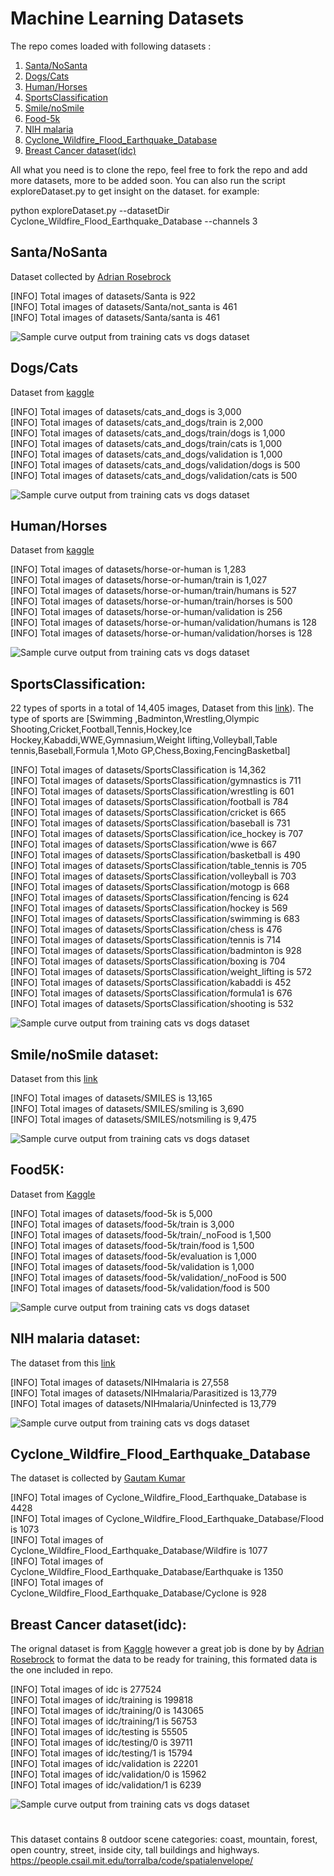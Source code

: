 # Machine Learning Datasets


The repo comes loaded with following datasets :
 1. [Santa/NoSanta](#santanosanta)
 2. [Dogs/Cats](#dogscats)
 3. [Human/Horses](#humanhorses)
 4. [SportsClassification](#sportsclassification)
 5. [Smile/noSmile](#smilenosmile-dataset)
 6. [Food-5k](#food5k)
 7. [NIH malaria](#nih-malaria-dataset)
 8. [Cyclone_Wildfire_Flood_Earthquake_Database](#cyclone_wildfire_flood_earthquake_database)
 9. [Breast Cancer dataset(idc)](#breast-cancer-datasetidc)
 
All what you need is to clone the repo, feel free to fork the repo and add more datasets, more to be added soon. You can also run the script exploreDataset.py to get insight on the dataset. for example:

python exploreDataset.py  --datasetDir  Cyclone_Wildfire_Flood_Earthquake_Database    --channels  3



## Santa/NoSanta
Dataset  collected  by  [Adrian Rosebrock](https://www.pyimagesearch.com/2017/12/11/image-classification-with-keras-and-deep-learning/) 

 
[INFO] Total images of datasets/Santa is 922<br/>
[INFO] Total images of datasets/Santa/not_santa is 461<br/>
[INFO] Total images of datasets/Santa/santa is 461<br/>

 ![Sample curve output from training cats vs dogs dataset](https://github.com/Walid-Ahmed/ML_Datasets/blob/master/sampleImages/sample_Santa.png)

## Dogs/Cats

Dataset from [kaggle](https://www.kaggle.com/c/dogs-vs-cats)

[INFO] Total images of datasets/cats_and_dogs is 3,000<br/>
[INFO] Total images of datasets/cats_and_dogs/train is 2,000<br/> 
[INFO] Total images of datasets/cats_and_dogs/train/dogs is 1,000<br/> 
[INFO] Total images of datasets/cats_and_dogs/train/cats is 1,000<br/> 
[INFO] Total images of datasets/cats_and_dogs/validation is 1,000<br/> 
[INFO] Total images of datasets/cats_and_dogs/validation/dogs is 500<br/> 
[INFO] Total images of datasets/cats_and_dogs/validation/cats is 500<br/> 

  ![Sample curve output from training cats vs dogs dataset](https://github.com/Walid-Ahmed/ML_Datasets/blob/master/sampleImages/sample_cats_and_dogs.png)
  
## Human/Horses   
Dataset from [kaggle](https://www.kaggle.com/sanikamal/horses-or-humans-dataset)


[INFO] Total images of datasets/horse-or-human is 1,283<br/> 
[INFO] Total images of datasets/horse-or-human/train is 1,027<br/> 
[INFO] Total images of datasets/horse-or-human/train/humans is 527<br/> 
[INFO] Total images of datasets/horse-or-human/train/horses is 500<br/> 
[INFO] Total images of datasets/horse-or-human/validation is 256<br/> 
[INFO] Total images of datasets/horse-or-human/validation/humans is 128<br/> 
[INFO] Total images of datasets/horse-or-human/validation/horses is 128<br/> 

  ![Sample curve output from training cats vs dogs dataset](https://github.com/Walid-Ahmed/ML_Datasets/blob/master/sampleImages/sample_horse-or-human.png)
  
 ## SportsClassification:
 22 types of sports in a total of 14,405 images, Dataset  from this [link](https://github.com/anubhavmaity/Sports-Type-Classifier)). 
 The type of sports are [Swimming ,Badminton,Wrestling,Olympic Shooting,Cricket,Football,Tennis,Hockey,Ice Hockey,Kabaddi,WWE,Gymnasium,Weight lifting,Volleyball,Table tennis,Baseball,Formula 1,Moto GP,Chess,Boxing,FencingBasketbal]
 

    
[INFO] Total images of datasets/SportsClassification is 14,362<br/> 
[INFO] Total images of datasets/SportsClassification/gymnastics is 711<br/> 
[INFO] Total images of datasets/SportsClassification/wrestling is 601<br/> 
[INFO] Total images of datasets/SportsClassification/football is 784<br/> 
[INFO] Total images of datasets/SportsClassification/cricket is 665<br/> 
[INFO] Total images of datasets/SportsClassification/baseball is 731<br/> 
[INFO] Total images of datasets/SportsClassification/ice_hockey is 707<br/> 
[INFO] Total images of datasets/SportsClassification/wwe is 667<br/> 
[INFO] Total images of datasets/SportsClassification/basketball is 490<br/> 
[INFO] Total images of datasets/SportsClassification/table_tennis is 705<br/> 
[INFO] Total images of datasets/SportsClassification/volleyball is 703<br/> 
[INFO] Total images of datasets/SportsClassification/motogp is 668<br/> 
[INFO] Total images of datasets/SportsClassification/fencing is 624<br/> 
[INFO] Total images of datasets/SportsClassification/hockey is 569<br/> 
[INFO] Total images of datasets/SportsClassification/swimming is 683<br/> 
[INFO] Total images of datasets/SportsClassification/chess is 476<br/> 
[INFO] Total images of datasets/SportsClassification/tennis is 714<br/> 
[INFO] Total images of datasets/SportsClassification/badminton is 928<br/> 
[INFO] Total images of datasets/SportsClassification/boxing is 704<br/> 
[INFO] Total images of datasets/SportsClassification/weight_lifting is 572<br/> 
[INFO] Total images of datasets/SportsClassification/kabaddi is 452<br/> 
[INFO] Total images of datasets/SportsClassification/formula1 is 676<br/> 
[INFO] Total images of datasets/SportsClassification/shooting is 532<br/> 
 

 ![Sample curve output from training cats vs dogs dataset](https://github.com/Walid-Ahmed/ML_Datasets/blob/master/sampleImages/sample_SportsClassification.png)
 
 ## Smile/noSmile dataset:
 Dataset from this [link](https://github.com/hromi/SMILEsmileD)  
 
[INFO] Total images of datasets/SMILES is 13,165<br/> 
[INFO] Total images of datasets/SMILES/smiling is 3,690<br/> 
[INFO] Total images of datasets/SMILES/notsmiling is 9,475<br/> 

  ![Sample curve output from training cats vs dogs dataset](https://github.com/Walid-Ahmed/ML_Datasets/blob/master/sampleImages/sample_SMILES.png)
 
 ## Food5K: 
Dataset from   [Kaggle](https://www.kaggle.com/binhminhs10/food5k)

[INFO] Total images of datasets/food-5k is 5,000<br/> 
[INFO] Total images of datasets/food-5k/train is 3,000<br/> 
[INFO] Total images of datasets/food-5k/train/_noFood is 1,500<br/> 
[INFO] Total images of datasets/food-5k/train/food is 1,500<br/> 
[INFO] Total images of datasets/food-5k/evaluation is 1,000<br/> 
[INFO] Total images of datasets/food-5k/validation is 1,000<br/> 
[INFO] Total images of datasets/food-5k/validation/_noFood is 500<br/> 
[INFO] Total images of datasets/food-5k/validation/food is 500<br/> 
    
![Sample curve output from training cats vs dogs dataset]( https://github.com/Walid-Ahmed/ML_Datasets/blob/master/sampleImages/sample_Food-5K.png)
   

 ## NIH malaria dataset:
 
The dataset from this [link](https://lhncbc.nlm.nih.gov/publication/pub9932)

[INFO] Total images of datasets/NIHmalaria is 27,558<br/> 
[INFO] Total images of datasets/NIHmalaria/Parasitized is 13,779<br/> 
[INFO] Total images of datasets/NIHmalaria/Uninfected is 13,779<br/> 

 ![Sample curve output from training cats vs dogs dataset](https://github.com/Walid-Ahmed/ML_Datasets/blob/master/sampleImages/sample_NIHmalaria.png)
 
 
 
 ## Cyclone_Wildfire_Flood_Earthquake_Database
 
The dataset is collected by [Gautam Kumar](https://www.linkedin.com/in/gautam-kumar-65399150/)

[INFO] Total images of Cyclone_Wildfire_Flood_Earthquake_Database is 4428 <br/> 
[INFO] Total images of Cyclone_Wildfire_Flood_Earthquake_Database/Flood is 1073 <br/> 
[INFO] Total images of Cyclone_Wildfire_Flood_Earthquake_Database/Wildfire is 1077 <br/> 
[INFO] Total images of Cyclone_Wildfire_Flood_Earthquake_Database/Earthquake is 1350 <br/> 
[INFO] Total images of Cyclone_Wildfire_Flood_Earthquake_Database/Cyclone is 928 <br/> 


 ## Breast Cancer dataset(idc):

The orignal dataset is from [Kaggle](https://www.kaggle.com/paultimothymooney/breast-histopathology-images/downloads/IDC_regular_ps50_idx5.zip/1) however a great job is done by  by  [Adrian Rosebrock](https://www.pyimagesearch.com/2019/02/18/breast-cancer-classification-with-keras-and-deep-learning/)  to format the data to be ready for training, this formated data is the one  included in repo.

[INFO] Total images of idc is 277524 <br/> 
[INFO] Total images of idc/training is 199818 <br/> 
[INFO] Total images of idc/training/0 is 143065 <br/> 
[INFO] Total images of idc/training/1 is 56753 <br/> 
[INFO] Total images of idc/testing is 55505 <br/> 
[INFO] Total images of idc/testing/0 is 39711 <br/> 
[INFO] Total images of idc/testing/1 is 15794 <br/> 
[INFO] Total images of idc/validation is 22201 <br/> 
[INFO] Total images of idc/validation/0 is 15962 <br/> 
[INFO] Total images of idc/validation/1 is 6239 <br/> 

 ![Sample curve output from training cats vs dogs dataset](https://github.com/Walid-Ahmed/ML_Datasets/blob/master/sampleImages/demoImageIDC.png
)

#
This dataset contains 8 outdoor scene categories: coast, mountain, forest, open country, street, inside city, tall buildings and highways.
https://people.csail.mit.edu/torralba/code/spatialenvelope/

